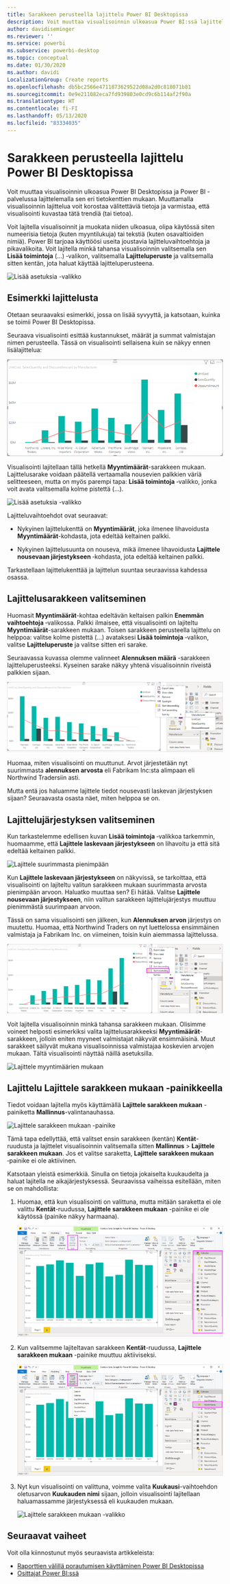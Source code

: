 ```yaml
---
title: Sarakkeen perusteella lajittelu Power BI Desktopissa
description: Voit muuttaa visualisoinnin ulkoasua Power BI:ssä lajittelemalla sen eri tietokenttien mukaan.
author: davidiseminger
ms.reviewer: ''
ms.service: powerbi
ms.subservice: powerbi-desktop
ms.topic: conceptual
ms.date: 01/30/2020
ms.author: davidi
LocalizationGroup: Create reports
ms.openlocfilehash: db5bc2566e4711873629522d08a2d0c818071b81
ms.sourcegitcommit: 0e9e211082eca7fd939803e0cd9c6b114af2f90a
ms.translationtype: HT
ms.contentlocale: fi-FI
ms.lasthandoff: 05/13/2020
ms.locfileid: "83334035"
---
```

# <a name="sort-by-column-in-power-bi-desktop"></a>Sarakkeen perusteella lajittelu Power BI Desktopissa
Voit muuttaa visualisoinnin ulkoasua Power BI Desktopissa ja Power BI -palvelussa lajittelemalla sen eri tietokenttien mukaan. Muuttamalla visualisoinnin lajittelua voit korostaa välitettäviä tietoja ja varmistaa, että visualisointi kuvastaa tätä trendiä (tai tietoa).

Voit lajitella visualisoinnit ja muokata niiden ulkoasua, olipa käytössä siten numeerisia tietoja (kuten myyntilukuja) tai tekstiä (kuten osavaltioiden nimiä). Power BI tarjoaa käyttöösi useita joustavia lajitteluvaihtoehtoja ja pikavalikoita. Voit lajitella minkä tahansa visualisoinnin valitsemalla sen **Lisää toimintoja** (...) ‑valikon, valitsemalla **Lajitteluperuste** ja valitsemalla sitten kentän, jota haluat käyttää lajitteluperusteena.

![Lisää asetuksia -valikko](media/desktop-sort-by-column/sortbycolumn_2.png)

## <a name="sorting-example"></a>Esimerkki lajittelusta
Otetaan seuraavaksi esimerkki, jossa on lisää syvyyttä, ja katsotaan, kuinka se toimii Power BI Desktopissa.

Seuraava visualisointi esittää kustannukset, määrät ja summat valmistajan nimen perusteella. Tässä on visualisointi sellaisena kuin se näkyy ennen lisälajittelua:

![Alkuperäinen visualisointi](media/desktop-sort-by-column/sortbycolumn_1.png)

Visualisointi lajitellaan tällä hetkellä **Myyntimäärät**-sarakkeen mukaan. Lajittelusarake voidaan päätellä vertaamalla nousevien palkkien väriä selitteeseen, mutta on myös parempi tapa: **Lisää toimintoja** ‑valikko, jonka voit avata valitsemalla kolme pistettä (...).

![Lisää asetuksia -valikko](media/desktop-sort-by-column/sortbycolumn_2.png)

Lajitteluvaihtoehdot ovat seuraavat:

* Nykyinen lajittelukenttä on **Myyntimäärät**, joka ilmenee lihavoidusta **Myyntimäärät**-kohdasta, jota edeltää keltainen palkki. 

* Nykyinen lajittelusuunta on nouseva, mikä ilmenee lihavoidusta **Lajittele nousevaan järjestykseen** ‑kohdasta, jota edeltää keltainen palkki.

Tarkastellaan lajittelukenttää ja lajittelun suuntaa seuraavissa kahdessa osassa.

## <a name="select-which-column-to-use-for-sorting"></a>Lajittelusarakkeen valitseminen
Huomasit **Myyntimäärät**-kohtaa edeltävän keltaisen palkin **Enemmän vaihtoehtoja** ‑valikossa. Palkki ilmaisee, että visualisointi on lajiteltu **Myyntimäärät**-sarakkeen mukaan. Toisen sarakkeen perusteella lajittelu on helppoa: valitse kolme pistettä (...) avataksesi **Lisää toimintoja** ‑valikon, valitse **Lajitteluperuste** ja valitse sitten eri sarake.

Seuraavassa kuvassa olemme valinneet **Alennuksen määrä** -sarakkeen lajitteluperusteeksi. Kyseinen sarake näkyy yhtenä visualisoinnin riveistä palkkien sijaan. 

![Lajittelu alennussumman mukaan](media/desktop-sort-by-column/sortbycolumn_3.png)

Huomaa, miten visualisointi on muuttunut. Arvot järjestetään nyt suurimmasta **alennuksen arvosta** eli Fabrikam Inc:sta alimpaan eli Northwind Tradersiin asti. 

Mutta entä jos haluamme lajittele tiedot nousevasti laskevan järjestyksen sijaan? Seuraavasta osasta näet, miten helppoa se on.

## <a name="select-the-sort-order"></a>Lajittelujärjestyksen valitseminen
Kun tarkastelemme edellisen kuvan **Lisää toimintoja** ‑valikkoa tarkemmin, huomaamme, että **Lajittele laskevaan järjestykseen** on lihavoitu ja että sitä edeltää keltainen palkki.

![Lajittele suurimmasta pienimpään](media/desktop-sort-by-column/sortbycolumn_4.png)

Kun **Lajittele laskevaan järjestykseen** on näkyvissä, se tarkoittaa, että visualisointi on lajiteltu valitun sarakkeen mukaan suurimmasta arvosta pienimpään arvoon. Haluatko muuttaa sen? Ei hätää. Valitse **Lajittele nousevaan järjestykseen**, niin valitun sarakkeen lajittelujärjestys muuttuu pienimmästä suurimpaan arvoon.

Tässä on sama visualisointi sen jälkeen, kun **Alennuksen arvon** järjestys on muutettu. Huomaa, että Northwind Traders on nyt luettelossa ensimmäinen valmistaja ja Fabrikam Inc. on viimeinen, toisin kuin aiemmassa lajittelussa.

![Lajittele pienimmästä suurimpaan](media/desktop-sort-by-column/sortbycolumn_5.png)

Voit lajitella visualisoinnin minkä tahansa sarakkeen mukaan. Olisimme voineet helposti esimerkiksi valita lajittelusarakkeeksi **Myyntimäärät**-sarakkeen, jolloin eniten myyneet valmistajat näkyvät ensimmäisinä. Muut sarakkeet säilyvät mukana visualisoinnissa valmistajaa koskevien arvojen mukaan. Tältä visualisointi näyttää näillä asetuksilla.

![Lajittele myyntimäärien mukaan](media/desktop-sort-by-column/sortbycolumn_6.png)

## <a name="sort-using-the-sort-by-column-button"></a>Lajittelu Lajittele sarakkeen mukaan -painikkeella
Tiedot voidaan lajitella myös käyttämällä **Lajittele sarakkeen mukaan** -painiketta **Mallinnus**-valintanauhassa.

![Lajittele sarakkeen mukaan -painike](media/desktop-sort-by-column/sortbycolumn_8.png)

Tämä tapa edellyttää, että valitset ensin sarakkeen (kentän) **Kentät**-ruudusta ja lajittelet visualisoinnin valitsemalla sitten **Mallinnus** > **Lajittele sarakkeen mukaan**. Jos et valitse saraketta, **Lajittele sarakkeen mukaan** ‑painike ei ole aktiivinen.

Katsotaan yleistä esimerkkiä. Sinulla on tietoja jokaiselta kuukaudelta ja haluat lajitella ne aikajärjestyksessä. Seuraavissa vaiheissa esitellään, miten se on mahdollista:

1. Huomaa, että kun visualisointi on valittuna, mutta mitään saraketta ei ole valittu **Kentät**-ruudussa, **Lajittele sarakkeen mukaan** -painike ei ole käytössä (painike näkyy harmaana).
   
   ![Lajittele sarakkeen mukaan -painike ei aktiivinen](media/desktop-sort-by-column/sortbycolumn_9.png)

2. Kun valitsemme lajiteltavan sarakkeen **Kentät**-ruudussa, **Lajittele sarakkeen mukaan** -painike muuttuu aktiiviseksi.
   
   ![Lajittele sarakkeen mukaan -painike on aktiivinen](media/desktop-sort-by-column/sortbycolumn_10.png)
3. Nyt kun visualisointi on valittuna, voimme valita **Kuukausi**-vaihtoehdon oletusarvon **Kuukauden nimi** sijaan, jolloin visualisointi lajitellaan haluamassamme järjestyksessä eli kuukauden mukaan.
   
   ![Lajittele sarakkeen mukaan -valikko](media/desktop-sort-by-column/sortbycolumn_11.png)


<!---
This functionality is no longer active. Jan 2020

## Getting back to default column for sorting
You can sort by any column you'd like, but there may be times when you want the visual to return to its default sorting column. No problem. For a visual that has a sort column selected, open the **More options** menu and select that column again, and the visualization returns to its default sort column.

For example, here's our previous chart:

![Initial visualization](media/desktop-sort-by-column/sortbycolumn_6.png)

When we go back to the menu and select **SalesQuantity** again, the visual defaults to being ordered alphabetically by **Manufacturer**, as shown in the following image.

![Default sort order](media/desktop-sort-by-column/sortbycolumn_7.png)

With so many options for sorting your visuals, creating just the chart or image you want is easy.
--->

## <a name="next-steps"></a>Seuraavat vaiheet

Voit olla kiinnostunut myös seuraavista artikkeleista:

* [Raporttien välillä porautumisen käyttäminen Power BI Desktopissa](desktop-cross-report-drill-through.md)
* [Osittajat Power BI:ssä](../visuals/power-bi-visualization-slicers.md)
